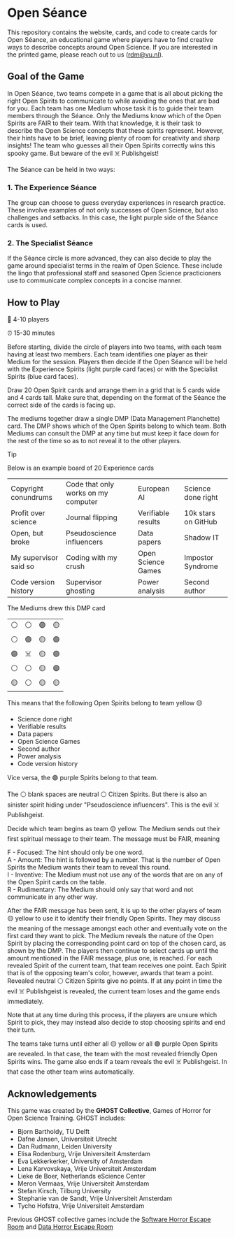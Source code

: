 # Open Séance

This repository contains the website, cards, and code to create cards for Open Séance, an educational game where players have to find creative ways to describe concepts around Open Science. If you are interested in the printed game, please reach out to us (rdm@vu.nl).

## Goal of the Game

In Open Séance, two teams compete in a game that is all about picking the right Open Spirits to communicate to while avoiding the ones that are bad for you. Each team has one Medium whose task it is to guide their team members through the Séance. Only the Mediums know which of the Open Spirits are FAIR to their team. With that knowledge, it is their task to describe the Open Science concepts that these spirits represent. However, their hints have to be brief, leaving plenty of room for creativity and sharp insights! The team who guesses all their Open Spirits correctly wins this spooky game. But beware of the evil ☠️ Publishgeist!

The Séance can be held in two ways: 

### 1. The Experience Séance

The group can choose to guess everyday experiences in research practice. These involve examples of not only successes of Open Science, but also challenges and setbacks. In this case, the light purple side of the Séance cards is used.  

### 2. The Specialist Séance

If the Séance circle is more advanced, they can also decide to play the game around specialist terms in the realm of Open Science. These include the lingo that professional staff and seasoned Open Science practicioners use to communicate complex concepts in a concise manner.  

## How to Play

🧍 4-10 players		

⏰ 15-30 minutes	

Before starting, divide the circle of players into two teams, with each team having at least two members. Each team identifies one player as their Medium for the session. Players then decide if the Open Séance will be held with the Experience Spirits (light purple card faces) or with the Specialist Spirits (blue card faces). 

Draw 20 Open Spirit cards and arrange them in a grid that is 5 cards wide and 4 cards tall. Make sure that, depending on the format of the Séance the correct side of the cards is facing up.

The mediums together draw a single DMP (Data Management Planchette) card. The DMP shows which of the Open Spirits belong to which team. Both Mediums can consult the DMP at any time but must keep it face down for the rest of the time so as to not reveal it to the other players.

> [!TIP]
>
> Below is an example board of 20 Experience cards
>
> <table>
>   <tbody>
>     <tr>
>       <td>Copyright conundrums</td>
>       <td>Code that only works on my computer</td>
>       <td>European AI</td>
>       <td>Science done right</td>
>     </tr>
>     <tr>
>       <td>Profit over science</td>
>       <td>Journal flipping</td>
>       <td>Verifiable results</td>
>       <td>10k stars on GitHub</td>
>     </tr>
>     <tr>
>       <td>Open, but broke</td>
>       <td>Pseudoscience influencers</td>
>       <td>Data papers</td>
>       <td>Shadow IT</td>
>     </tr>
>     <tr>
>       <td>My supervisor said so</td>
>       <td>Coding with my crush</td>
>       <td>Open Science Games</td>
>       <td>Impostor Syndrome</td>
>     </tr>
>     <tr>
>       <td>Code version history</td>
>       <td>Supervisor ghosting</td>
>       <td>Power analysis</td>
>       <td>Second author</td>
>     </tr>
>   </tbody>
> </table>
>
> The Mediums drew this DMP card
>
> <table>
>   <tbody>
>     <tr>
>       <td>⚪</td><td>⚪</td><td>🟣</td><td>🟡</td>
>     </tr>
>     <tr>
>       <td>⚪</td><td>🟣</td><td>🟡</td><td>🟣</td>
>     </tr>
>     <tr>
>       <td>🟣</td><td>☠️</td><td>🟡</td><td>🟣</td>
>     </tr>
>     <tr>
>       <td>⚪</td><td>⚪</td><td>🟡</td><td>🟣</td>
>     </tr>
>     <tr>
>       <td>🟡</td><td>⚪</td><td>🟡</td><td>🟡</td>
>     </tr>
>   </tbody>
> </table>
>
> This means that the following Open Spirits belong to team yellow 🟡
> - Science done right
> - Verifiable results
> - Data papers
> - Open Science Games
> - Second author
> - Power analysis
> - Code version history
> 
> Vice versa, the 🟣 purple Spirits belong to that team.
> 
> The ⚪ blank spaces are neutral ⚪ Citizen Spirits. But there is also an sinister spirit hiding under "Pseudoscience influencers". This is the evil ☠️ Publishgeist.

Decide which team begins as team 🟡 yellow. The Medium sends out their first spiritual message to their team. The message must be FAIR, meaning

F - Focused: The hint should only be one word.\
A - Amount: The hint is followed by a number. That is the number of Open Spirits the Medium wants their team to reveal this round.\
I - Inventive: The Medium must not use any of the words that are on any of the Open Spirit cards on the table.\
R - Rudimentary: The Medium should only say that word and not communicate in any other way.

After the FAIR message has been sent, it is up to the other players of team 🟡 yellow to use it to identify their friendly Open Spirits. They may discuss the meaning of the message amongst each other and eventually vote on the first card they want to pick. The Medium reveals the nature of the Open Spirit by placing the corresponding point card on top of the chosen card, as shown by the DMP. The players then continue to select cards up until the amount mentioned in the FAIR message, plus one, is reached. For each revealed Spirit of the current team, that team receives one point. Each Spirit that is of the opposing team's color, however, awards that team a point. Revealed neutral ⚪ Citizen Spirits give no points. If at any point in time the evil ☠️ Publishgeist is revealed, the current team loses and the game ends immediately.

Note that at any time during this process, if the players are unsure which Spirit to pick, they may instead also decide to stop choosing spirits and end their turn.

The teams take turns until either all 🟡 yellow or all 🟣 purple Open Spirits are revealed. In that case, the team with the most revealed friendly Open Spirits wins. The game also ends if a team reveals the evil ☠️ Publishgeist. In that case the other team wins automatically.  

## Acknowledgements

This game was created by the **GHOST Collective**, Games of Horror for Open Science Training. GHOST includes:

- Bjorn Bartholdy, TU Delft
- Dafne Jansen, Universiteit Utrecht
- Dan Rudmann, Leiden University
- Elisa Rodenburg, Vrije Universiteit Amsterdam 
- Eva Lekkerkerker, University of Amsterdam
- Lena Karvovskaya, Vrije Universiteit Amsterdam
- Lieke de Boer, Netherlands eScience Center
- Meron Vermaas, Vrije Universiteit Amsterdam
- Stefan Kirsch, Tilburg University
- Stephanie van de Sandt, Vrije Universiteit Amsterdam 
- Tycho Hofstra, Vrije Universiteit Amsterdam 

Previous GHOST collective games include the [Software Horror Escape Room](https://nlesc.github.io/softwarehorrorgame/SoftwareHorrorGame.html) and [Data Horror Escape Room](https://sites.google.com/vu.nl/datahorror/home?authuser=0)
